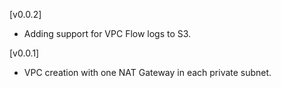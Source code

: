 
[v0.0.2]
- Adding support for VPC Flow logs to S3.

[v0.0.1]
- VPC creation with one NAT Gateway in each private subnet.
